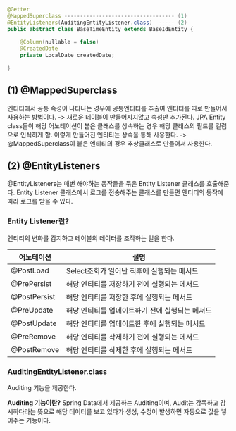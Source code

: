 
```java
@Getter  
@MappedSuperclass ----------------------------------- (1)
@EntityListeners(AuditingEntityListener.class)  ----- (2)
public abstract class BaseTimeEntity extends BaseIdEntity {  
  
    @Column(nullable = false)  
    @CreatedDate  
    private LocalDate createdDate;  
  
}
```

## (1) @MappedSuperclass
엔티티에서 공통 속성이 나타나는 경우에 공통엔티티를 추출여 엔티티를 따로 만들어서 사용하는 방법이다. -> 새로운 테이블이 만들어지지않고 속성만  추가된다.
JPA Entity class들이 해당 어노테이션이 붙은 클래스를 상속하는 경우 해당 클래스의 필드를 컬럼으로 인식하게 함.
이렇게 만들어진 엔티티는 상속을 통해 사용한다. -> @MappedSuperclass이 붙은 엔티티의 경우 추상클래스로 만들어서 사용한다. 


## (2) @EntityListeners
@EntityListeners는 매번 해야하는 동작들을  묶은 Entity Listener 클래스를  호출해준다.
Entity Listener 클래스에서 로그를 전송해주는 클래스를 만들면 엔티티의 동작에 따라 로그를 받을 수 있다.

### Entity Listener란?
엔티티의 변화를 감지하고 테이블의 데이터를 조작하는 일을 한다.

|어노테이션|설명|
|------|----------------------------------------|
|@PostLoad|Select조회가 일어난 직후에 실행되는 메서드|
|@PrePersist|해당 엔티티를 저장하기 전에 실행되는 메서드|
|@PostPersist|해당 엔티티를 저장한 후에 실행되는 메서드|
|@PreUpdate|해당 엔티티를 업데이트하기 전에 실행되는 메서드|
|@PostUpdate|해당 엔티티를 업데이트한 후에 실행되는 메서드|
|@PreRemove|해당 엔티티를 삭제하기 전에 실행되는 메서드|
|@PostRemove|해당 엔티티를 삭제한 후에 실행되는 메서드|

### AuditingEntityListener.class
Auditing 기능을 제공한다.

**Auditing 기능이란?**
Spring Data에서 제공하는 Auditing이며, Audit는 감독하고 감시하다라는 뜻으로 해당 데이터를 보고 있다가 생성, 수정이 발생하면 자동으로 값을 넣어주는 기능이다.